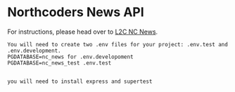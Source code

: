 # Northcoders News API

For instructions, please head over to [L2C NC News](https://l2c.northcoders.com/courses/be/nc-news).



    You will need to create two .env files for your project: .env.test and .env.development. 
    PGDATABASE=nc_news for .env.developoment 
    PGDATABASE=nc_news_test .env.test


    you will need to install express and supertest

